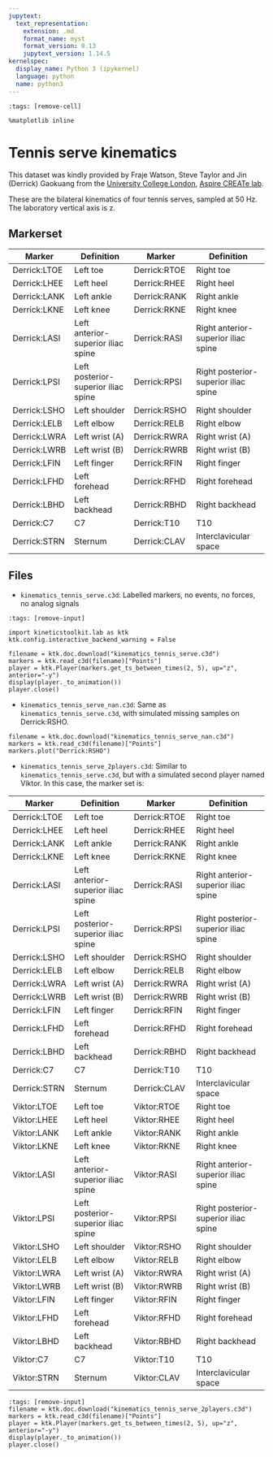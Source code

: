 ```yaml
---
jupytext:
  text_representation:
    extension: .md
    format_name: myst
    format_version: 0.13
    jupytext_version: 1.14.5
kernelspec:
  display_name: Python 3 (ipykernel)
  language: python
  name: python3
---
```


```{code-cell} ipython3
:tags: [remove-cell]

%matplotlib inline
```

# Tennis serve kinematics

This dataset was kindly provided by Fraje Watson, Steve Taylor and Jin (Derrick) Gaokuang from the [University College London](https://www.ucl.ac.uk/), [Aspire CREATe lab](https://ucl.ac.uk/aspire-create).

These are the bilateral kinematics of four tennis serves, sampled at 50 Hz. The laboratory vertical axis is z.

## Markerset

| Marker       | Definition                          | Marker       | Definition                                    |
| ------------ | ----------------------------------- | ------------ | ----------------------------------- |
| Derrick:LTOE | Left toe                            | Derrick:RTOE | Right toe                            |
| Derrick:LHEE | Left heel                           | Derrick:RHEE | Right heel                           |
| Derrick:LANK | Left ankle                          | Derrick:RANK | Right ankle                          |
| Derrick:LKNE | Left knee                           | Derrick:RKNE | Right knee                           |
| Derrick:LASI | Left anterior-superior iliac spine  | Derrick:RASI | Right anterior-superior iliac spine  |
| Derrick:LPSI | Left posterior-superior iliac spine | Derrick:RPSI | Right posterior-superior iliac spine |
| Derrick:LSHO | Left shoulder                       | Derrick:RSHO | Right shoulder                       |
| Derrick:LELB | Left elbow                          | Derrick:RELB | Right elbow                          |
| Derrick:LWRA | Left wrist (A)                      | Derrick:RWRA | Right wrist (A)                      |
| Derrick:LWRB | Left wrist (B)                      | Derrick:RWRB | Right wrist (B)                      |
| Derrick:LFIN | Left finger                         | Derrick:RFIN | Right finger                         |
| Derrick:LFHD | Left forehead                       | Derrick:RFHD | Right forehead                       |
| Derrick:LBHD | Left backhead                       | Derrick:RBHD | Right backhead                       |
| Derrick:C7   | C7                                  | Derrick:T10  | T10                                 |
| Derrick:STRN | Sternum                             | Derrick:CLAV | Interclavicular space               |

## Files

- `kinematics_tennis_serve.c3d`: Labelled markers, no events, no forces, no analog signals

```{code-cell} ipython3
:tags: [remove-input]

import kineticstoolkit.lab as ktk
ktk.config.interactive_backend_warning = False

filename = ktk.doc.download("kinematics_tennis_serve.c3d")
markers = ktk.read_c3d(filename)["Points"]
player = ktk.Player(markers.get_ts_between_times(2, 5), up="z", anterior="-y")
display(player._to_animation())
player.close()
```

- `kinematics_tennis_serve_nan.c3d`: Same as `kinematics_tennis_serve.c3d`, with simulated missing samples on Derrick:RSHO.

```{code-cell} ipython3
filename = ktk.doc.download("kinematics_tennis_serve_nan.c3d")
markers = ktk.read_c3d(filename)["Points"]
markers.plot("Derrick:RSHO")
```

- `kinematics_tennis_serve_2players.c3d`: Similar to `kinematics_tennis_serve.c3d`, but with a simulated second player named Viktor. In this case, the marker set is:

| Marker       | Definition                          | Marker       | Definition                           |
| ------------ | ----------------------------------- | ------------ | ------------------------------------ |
| Derrick:LTOE | Left toe                            | Derrick:RTOE | Right toe                            |
| Derrick:LHEE | Left heel                           | Derrick:RHEE | Right heel                           |
| Derrick:LANK | Left ankle                          | Derrick:RANK | Right ankle                          |
| Derrick:LKNE | Left knee                           | Derrick:RKNE | Right knee                           |
| Derrick:LASI | Left anterior-superior iliac spine  | Derrick:RASI | Right anterior-superior iliac spine  |
| Derrick:LPSI | Left posterior-superior iliac spine | Derrick:RPSI | Right posterior-superior iliac spine |
| Derrick:LSHO | Left shoulder                       | Derrick:RSHO | Right shoulder                       |
| Derrick:LELB | Left elbow                          | Derrick:RELB | Right elbow                          |
| Derrick:LWRA | Left wrist (A)                      | Derrick:RWRA | Right wrist (A)                      |
| Derrick:LWRB | Left wrist (B)                      | Derrick:RWRB | Right wrist (B)                      |
| Derrick:LFIN | Left finger                         | Derrick:RFIN | Right finger                         |
| Derrick:LFHD | Left forehead                       | Derrick:RFHD | Right forehead                       |
| Derrick:LBHD | Left backhead                       | Derrick:RBHD | Right backhead                       |
| Derrick:C7   | C7                                  | Derrick:T10  | T10                                  |
| Derrick:STRN | Sternum                             | Derrick:CLAV | Interclavicular space                |
| Viktor:LTOE  | Left toe                            | Viktor:RTOE  | Right toe                            |
| Viktor:LHEE  | Left heel                           | Viktor:RHEE  | Right heel                           |
| Viktor:LANK  | Left ankle                          | Viktor:RANK  | Right ankle                          |
| Viktor:LKNE  | Left knee                           | Viktor:RKNE  | Right knee                           |
| Viktor:LASI  | Left anterior-superior iliac spine  | Viktor:RASI  | Right anterior-superior iliac spine  |
| Viktor:LPSI  | Left posterior-superior iliac spine | Viktor:RPSI  | Right posterior-superior iliac spine |
| Viktor:LSHO  | Left shoulder                       | Viktor:RSHO  | Right shoulder                       |
| Viktor:LELB  | Left elbow                          | Viktor:RELB  | Right elbow                          |
| Viktor:LWRA  | Left wrist (A)                      | Viktor:RWRA  | Right wrist (A)                      |
| Viktor:LWRB  | Left wrist (B)                      | Viktor:RWRB  | Right wrist (B)                      |
| Viktor:LFIN  | Left finger                         | Viktor:RFIN  | Right finger                         |
| Viktor:LFHD  | Left forehead                       | Viktor:RFHD  | Right forehead                       |
| Viktor:LBHD  | Left backhead                       | Viktor:RBHD  | Right backhead                       |
| Viktor:C7    | C7                                  | Viktor:T10   | T10                                  |
| Viktor:STRN  | Sternum                             | Viktor:CLAV  | Interclavicular space                |

```{code-cell} ipython3
:tags: [remove-input]
filename = ktk.doc.download("kinematics_tennis_serve_2players.c3d")
markers = ktk.read_c3d(filename)["Points"]
player = ktk.Player(markers.get_ts_between_times(2, 5), up="z", anterior="-y")
display(player._to_animation())
player.close()
```
